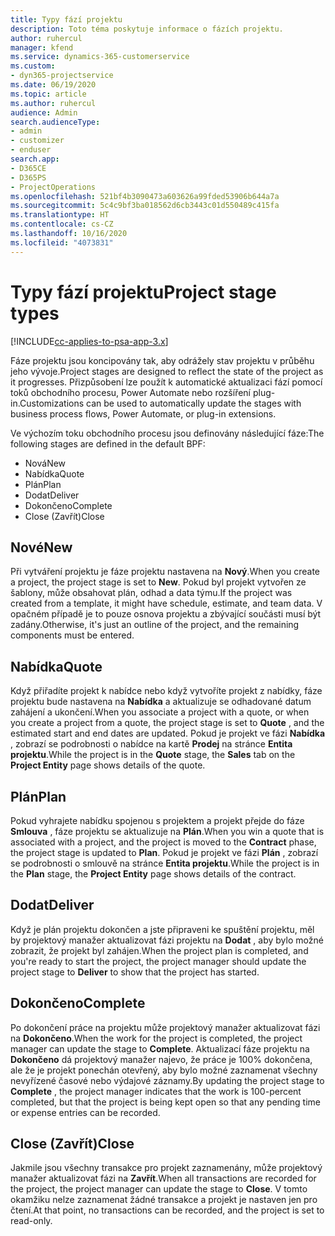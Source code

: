 ```yaml
---
title: Typy fází projektu
description: Toto téma poskytuje informace o fázích projektu.
author: ruhercul
manager: kfend
ms.service: dynamics-365-customerservice
ms.custom:
- dyn365-projectservice
ms.date: 06/19/2020
ms.topic: article
ms.author: ruhercul
audience: Admin
search.audienceType:
- admin
- customizer
- enduser
search.app:
- D365CE
- D365PS
- ProjectOperations
ms.openlocfilehash: 521bf4b3090473a603626a99fded53906b644a7a
ms.sourcegitcommit: 5c4c9bf3ba018562d6cb3443c01d550489c415fa
ms.translationtype: HT
ms.contentlocale: cs-CZ
ms.lasthandoff: 10/16/2020
ms.locfileid: "4073831"
---
```

# <a name="project-stage-types"></a><span data-ttu-id="4b91a-103">Typy fází projektu</span><span class="sxs-lookup"><span data-stu-id="4b91a-103">Project stage types</span></span> 

[!INCLUDE[cc-applies-to-psa-app-3.x](../includes/cc-applies-to-psa-app-3x.md)]

<span data-ttu-id="4b91a-104">Fáze projektu jsou koncipovány tak, aby odrážely stav projektu v průběhu jeho vývoje.</span><span class="sxs-lookup"><span data-stu-id="4b91a-104">Project stages are designed to reflect the state of the project as it progresses.</span></span> <span data-ttu-id="4b91a-105">Přizpůsobení lze použít k automatické aktualizaci fází pomocí toků obchodního procesu, Power Automate nebo rozšíření plug-in.</span><span class="sxs-lookup"><span data-stu-id="4b91a-105">Customizations can be used to automatically update the stages with business process flows, Power Automate, or plug-in extensions.</span></span>

<span data-ttu-id="4b91a-106">Ve výchozím toku obchodního procesu jsou definovány následující fáze:</span><span class="sxs-lookup"><span data-stu-id="4b91a-106">The following stages are defined in the default BPF:</span></span>

- <span data-ttu-id="4b91a-107">Nová</span><span class="sxs-lookup"><span data-stu-id="4b91a-107">New</span></span>
- <span data-ttu-id="4b91a-108">Nabídka</span><span class="sxs-lookup"><span data-stu-id="4b91a-108">Quote</span></span>
- <span data-ttu-id="4b91a-109">Plán</span><span class="sxs-lookup"><span data-stu-id="4b91a-109">Plan</span></span>
- <span data-ttu-id="4b91a-110">Dodat</span><span class="sxs-lookup"><span data-stu-id="4b91a-110">Deliver</span></span>
- <span data-ttu-id="4b91a-111">Dokončeno</span><span class="sxs-lookup"><span data-stu-id="4b91a-111">Complete</span></span>
- <span data-ttu-id="4b91a-112">Close (Zavřít)</span><span class="sxs-lookup"><span data-stu-id="4b91a-112">Close</span></span> 

## <a name="new"></a><span data-ttu-id="4b91a-113">Nové</span><span class="sxs-lookup"><span data-stu-id="4b91a-113">New</span></span>

<span data-ttu-id="4b91a-114">Při vytváření projektu je fáze projektu nastavena na **Nový**.</span><span class="sxs-lookup"><span data-stu-id="4b91a-114">When you create a project, the project stage is set to **New**.</span></span> <span data-ttu-id="4b91a-115">Pokud byl projekt vytvořen ze šablony, může obsahovat plán, odhad a data týmu.</span><span class="sxs-lookup"><span data-stu-id="4b91a-115">If the project was created from a template, it might have schedule, estimate, and team data.</span></span> <span data-ttu-id="4b91a-116">V opačném případě je to pouze osnova projektu a zbývající součásti musí být zadány.</span><span class="sxs-lookup"><span data-stu-id="4b91a-116">Otherwise, it's just an outline of the project, and the remaining components must be entered.</span></span>

## <a name="quote"></a><span data-ttu-id="4b91a-117">Nabídka</span><span class="sxs-lookup"><span data-stu-id="4b91a-117">Quote</span></span>

<span data-ttu-id="4b91a-118">Když přiřadíte projekt k nabídce nebo když vytvoříte projekt z nabídky, fáze projektu bude nastavena na **Nabídka** a aktualizuje se odhadované datum zahájení a ukončení.</span><span class="sxs-lookup"><span data-stu-id="4b91a-118">When you associate a project with a quote, or when you create a project from a quote, the project stage is set to **Quote** , and the estimated start and end dates are updated.</span></span> <span data-ttu-id="4b91a-119">Pokud je projekt ve fázi **Nabídka** , zobrazí se podrobnosti o nabídce na kartě **Prodej** na stránce **Entita projektu**.</span><span class="sxs-lookup"><span data-stu-id="4b91a-119">While the project is in the **Quote** stage, the **Sales** tab on the **Project Entity** page shows details of the quote.</span></span>

## <a name="plan"></a><span data-ttu-id="4b91a-120">Plán</span><span class="sxs-lookup"><span data-stu-id="4b91a-120">Plan</span></span>

<span data-ttu-id="4b91a-121">Pokud vyhrajete nabídku spojenou s projektem a projekt přejde do fáze **Smlouva** , fáze projektu se aktualizuje na **Plán**.</span><span class="sxs-lookup"><span data-stu-id="4b91a-121">When you win a quote that is associated with a project, and the project is moved to the **Contract** phase, the project stage is updated to **Plan**.</span></span> <span data-ttu-id="4b91a-122">Pokud je projekt ve fázi **Plán** , zobrazí se podrobnosti o smlouvě na stránce **Entita projektu**.</span><span class="sxs-lookup"><span data-stu-id="4b91a-122">While the project is in the **Plan** stage, the **Project Entity** page shows details of the contract.</span></span>

## <a name="deliver"></a><span data-ttu-id="4b91a-123">Dodat</span><span class="sxs-lookup"><span data-stu-id="4b91a-123">Deliver</span></span>

<span data-ttu-id="4b91a-124">Když je plán projektu dokončen a jste připraveni ke spuštění projektu, měl by projektový manažer aktualizovat fázi projektu na **Dodat** , aby bylo možné zobrazit, že projekt byl zahájen.</span><span class="sxs-lookup"><span data-stu-id="4b91a-124">When the project plan is completed, and you're ready to start the project, the project manager should update the project stage to **Deliver** to show that the project has started.</span></span>

## <a name="complete"></a><span data-ttu-id="4b91a-125">Dokončeno</span><span class="sxs-lookup"><span data-stu-id="4b91a-125">Complete</span></span> 

<span data-ttu-id="4b91a-126">Po dokončení práce na projektu může projektový manažer aktualizovat fázi na **Dokončeno**.</span><span class="sxs-lookup"><span data-stu-id="4b91a-126">When the work for the project is completed, the project manager can update the stage to **Complete**.</span></span> <span data-ttu-id="4b91a-127">Aktualizací fáze projektu na **Dokončeno** dá projektový manažer najevo, že práce je 100% dokončena, ale že je projekt ponechán otevřený, aby bylo možné zaznamenat všechny nevyřízené časové nebo výdajové záznamy.</span><span class="sxs-lookup"><span data-stu-id="4b91a-127">By updating the project stage to **Complete** , the project manager indicates that the work is 100-percent completed, but that the project is being kept open so that any pending time or expense entries can be recorded.</span></span>

## <a name="close"></a><span data-ttu-id="4b91a-128">Close (Zavřít)</span><span class="sxs-lookup"><span data-stu-id="4b91a-128">Close</span></span>

<span data-ttu-id="4b91a-129">Jakmile jsou všechny transakce pro projekt zaznamenány, může projektový manažer aktualizovat fázi na **Zavřít**.</span><span class="sxs-lookup"><span data-stu-id="4b91a-129">When all transactions are recorded for the project, the project manager can update the stage to **Close**.</span></span> <span data-ttu-id="4b91a-130">V tomto okamžiku nelze zaznamenat žádné transakce a projekt je nastaven jen pro čtení.</span><span class="sxs-lookup"><span data-stu-id="4b91a-130">At that point, no transactions can be recorded, and the project is set to read-only.</span></span>
